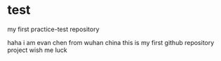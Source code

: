 # test
my first practice-test repository

haha i am evan chen from wuhan china
this is my first github repository project
wish me luck
